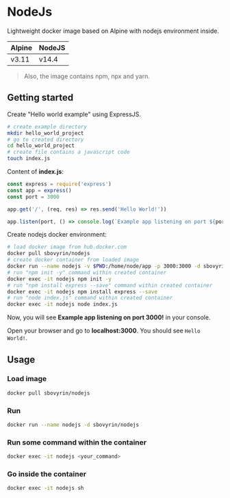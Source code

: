 # NodeJs

Lightweight docker image based on Alpine with nodejs environment inside.

Alpine | NodeJS
---|---
v3.11 | v14.4

> Also, the image contains npm, npx and yarn.

## Getting started

Create "Hello world example" using ExpressJS.

```sh
# create example directory
mkdir hello_world_project
# go to created directory
cd hello_world_project
# create file contains a javascript code
touch index.js
```

Content of **index.js**:

```javascript
const express = require('express')
const app = express()
const port = 3000

app.get('/', (req, res) => res.send('Hello World!'))

app.listen(port, () => console.log(`Example app listening on port ${port}!`))
```

Create nodejs docker environment:

```sh
# load docker image from hub.docker.com
docker pull sbovyrin/nodejs
# create docker container from loaded image
docker run --name nodejs -v $PWD:/home/node/app -p 3000:3000 -d sbovyrin/nodejs
# run "npm init -y" command within created container
docker exec -it nodejs npm init -y
# run "npm install express --save" command within created container
docker exec -it nodejs npm install express --save
# run "node index.js" command within created container
docker exec -it nodejs node index.js
```

Now, you will see **Example app listening on port 3000!** in your console.

Open your browser and go to **localhost:3000**. You should see `Hello World!`.

## Usage

### Load image

```sh
docker pull sbovyrin/nodejs
```

### Run

```sh
docker run --name nodejs -d sbovyrin/nodejs
```

### Run some command within the container

```sh
docker exec -it nodejs <your_command>
```

### Go inside the container

```sh
docker exec -it nodejs sh
```

